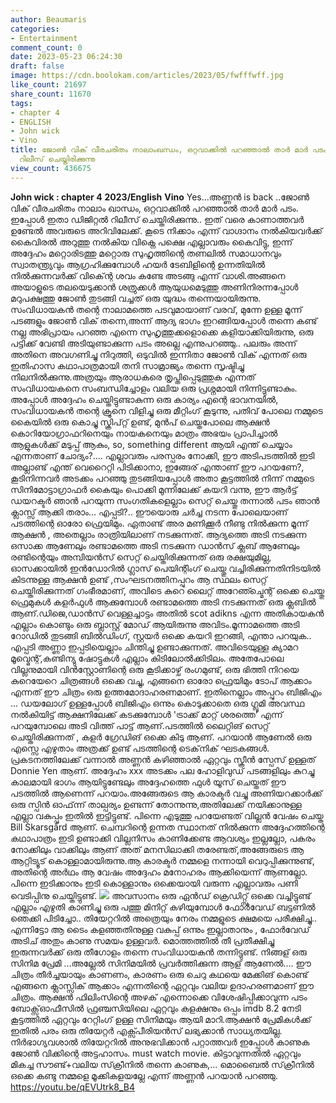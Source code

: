 ```yaml
---
author: Beaumaris
categories:
- Entertainment
comment_count: 0
date: 2023-05-23 06:24:30
draft: false
image: https://cdn.boolokam.com/articles/2023/05/fwfffwff.jpg
like_count: 21697
share_count: 11670
tags:
- chapter 4
- ENGLISH
- John wick
- Vino
title: ജോൺ വിക് വീരചരിതം നാലാംഖന്ധം, ഒറ്റവാക്കിൽ പറഞ്ഞാൽ താർ മാർ പടം, ഇപ്പോൾ ഇതാ ഡിജിറ്റൽ
  റിലീസ് ചെയ്തിരിക്കുന്നു
view_count: 436675
---
```


**John wick : chapter 4** **2023/English** **Vino** Yes...അണ്ണൻ is back ..ജോൺ വിക് വീരചരിതം നാലാം ഖാന്ധം, ഒറ്റവാക്കിൽ പറഞ്ഞാൽ താർ മാർ പടം. ഇപ്പോൾ ഇതാ ഡിജിറ്റൽ റിലീസ് ചെയ്തിരിക്കുന്നു.. ഇത് വരെ കാണാത്തവർ ഉണ്ടേൽ അവരുടെ അറിവിലേക്ക്. കൂടെ നിക്കാം എന്ന് വാഗ്ദാനം നൽകിയവർക്ക് കൈവിരൽ അറുത്തു നൽകിയ വിക്നെ പക്ഷെ എല്ലാവരും കൈവിട്ടു, ഇന്ന് അദ്ദേഹം മറ്റൊരിടത്തു മറ്റൊരു സുഹൃത്തിന്റെ തണലിൽ സമാധാനവും സ്വാതന്ത്ര്യവും ആഗ്രഹിക്കുമ്പോൾ ഹയർ ടേബിളിന്റെ ഉന്നതിയിൽ നിൽക്കുന്നവർക്ക് വിക്ന്റെ ശവം കണ്ടേ അടങ്ങു എന്ന് വാശി.അങ്ങനെ അയാളുടെ തലയെടുക്കാൻ ശത്രുക്കൾ ആയുധമെടുത്തു അണിനിരന്നപ്പോൾ മറുപക്ഷത്തു ജോൺ തുടങ്ങി വച്ചത് ഒരു യുദ്ധം തന്നെയായിരുന്നു. സംവിധായകൻ തന്റെ നാലാമത്തെ പടവുമായാണ് വരവ്, മുന്നേ ഉള്ള മൂന്ന് പടങ്ങളും ജോൺ വിക് തന്നെ,അന്ന് ആദ്യ ഭാഗം ഇറങ്ങിയപ്പോൾ തന്നെ കണ്ട് നല്ല അഭിപ്രായം പറഞ്ഞ എന്നെ സുഹൃത്തുക്കളൊക്കെ കളിയാക്കിയിരുന്നു, ഒരു പട്ടിക്ക് വേണ്ടി അടിയുണ്ടാക്കുന്ന പടം അല്ലെ എന്നുപറഞ്ഞു.. പലരും അന്ന് അതിനെ അവഗണിച്ചു നിറുത്തി, ഒടുവിൽ ഇന്നിതാ ജോൺ വിക് എന്നത് ഒരു ഇതിഹാസ കഥാപാത്രമായി തനി സാമ്രാജ്യം തന്നെ സൃഷ്ടിച്ചു നിലനിൽക്കുന്നു.അത്രയും ആരാധകരെ തൃപ്തിപ്പെടുത്തുക എന്നത് സംവിധായകനെ സംബന്ധിച്ചോളം വലിയ ഒരു പ്രശ്നമായി നിന്നിട്ടുണ്ടാകും. അപ്പോൾ അദ്ദേഹം ചെയ്തിട്ടുണ്ടാകുന്ന ഒരു കാര്യം എന്റെ ഭാവനയിൽ, സംവിധായകൻ തന്റെ ക്രൂനെ വിളിച്ചു ഒരു മീറ്റിംഗ് കൂടുന്നു, പതിവ് പോലെ നമ്മുടെ കൈയിൽ ഒരു കൊച്ചു സ്ക്രിപ്റ്റ് ഉണ്ട്, മുൻപ് ചെയ്തപോലെ ആക്ഷൻ കൊറിയോഗ്രാഫറിനെയും നായകനെയും മാത്രം അഭയം പ്രാപിച്ചാൽ ആളുകൾക്ക് മടുപ്പ് ആകും, so, something different ആയി എന്ത് ചെയ്യാം എന്നതാണ് ചോദ്യം?.... എല്ലാവരും പരസ്പരം നോക്കി, ഈ അടിപടത്തിൽ ഇടി അല്ലാണ്ട് എന്ത് വെറൈറ്റി പിടിക്കാനാ, ഇങ്ങേര് എന്താണ് ഈ പറയണേ?, കൂടിനിന്നവർ അടക്കം പറഞ്ഞു തുടങ്ങിയപ്പോൾ അതാ കൂട്ടത്തിൽ നിന്ന് നമ്മുടെ സിനിമോട്ടാഗ്രാഫർ കൈയും പൊക്കി മുന്നിലേക്ക് കയറി വന്നു, ഈ ആർട്ട്‌ ഡയറക്ടർ ഞാൻ പറയുന്ന സംഗതികളെല്ലാം സെറ്റ് ചെയ്തു തന്നാൽ പടം ഞാൻ ക്ലാസ്സ്‌ ആക്കി തരാം... എപ്പടി?.. ഈയൊരു ചർച്ച നടന്ന പോലെയാണ് പടത്തിന്റെ ഓരോ ഫ്രെയിമും. [](https://cdn.boolokam.com/articles/2023/05/fwwf.webp)ഏതാണ്ട് അര മണിക്കൂർ നീണ്ടു നിൽക്കുന്ന മൂന്ന് ആക്ഷൻ , അതെല്ലാം രാത്രിയിലാണ് നടക്കുന്നത്. ആദ്യത്തെ അടി നടക്കുന്ന ഒസാക്ക ആണേലും രണ്ടാമത്തെ അടി നടക്കുന്ന ഡാൻസ് ക്ലബ്‌ ആണേലും രണ്ടിന്റെയും അമ്പിയൻസ് സെറ്റ് ചെയ്തിരിക്കുന്നത് ഒരു രക്ഷയുമില്ല, ഓസക്കായിൽ ഇൻഡോറിൽ ഗ്ലാസ്‌ പെയിന്റിംഗ് ചെയ്തു വച്ചിരിക്കുന്നതിനിടയിൽ കിടന്നുള്ള ആക്ഷൻ ഉണ്ട് ,സംഘടനത്തിനപ്പുറം ആ സ്ഥലം സെറ്റ് ചെയ്തിരിക്കുന്നത് ഗംഭീരമാണ്, അവിടെ കുറെ ലൈറ്റ് അറേഞ്ച്മെന്റ് ഒക്കെ ചെയ്തു ഫ്രെമുകൾ കളർഫുൾ ആക്കുമ്പോൾ രണ്ടാമത്തെ അടി നടക്കുന്നത് ഒരു ക്ലബിൽ ആണ്.ഡിജെ,ഡാൻസ് വെള്ളച്ചാട്ടം അതിൽ scot adikns എന്ന അതികായകൻ എല്ലാം കൊണ്ടും ഒരു ബ്ലാസ്റ്റ് മോഡ് ആയിരുന്നു അവിടം.മൂന്നാമത്തെ അടി റോഡിൽ തുടങ്ങി ബിൽഡിംഗ്‌, സ്റ്റയർ ഒക്കെ കയറി ഇറങ്ങി, എന്താ പറയുക.. എപ്പടി അണ്ണാ ഇപ്പടിയെല്ലാം ചിന്തിച്ചു ഉണ്ടാക്കുന്നത്. അവിടെയുള്ള ക്യാമറ മൂവ്മെന്റ്,കണ്ടിന്യു ഷോട്ടുകൾ എല്ലാം കിടിലോൽക്കിടിലം. അതേപോലെ വില്ലനുമായി വിൻസ്റ്റോണിന്റെ ഒരു കൂടിക്കാഴ്ച് രംഗമുണ്ട്, ഒരു ഭിത്തി നിറയെ കുറെയേറെ ചിത്രങ്ങൾ ഒക്കെ വച്ചു, എങ്ങനെ ഓരോ ഫ്രെയിമും ടോപ് ആക്കാം എന്നത് ഈ ചിത്രം ഒരു ഉത്തമോദാഹരണമാണ്. ഇതിനെല്ലാം അപ്പുറം ബിജിഎം ... ഡയലോഗ് ഉള്ളപ്പോൾ ബിജിഎം ഒന്നും കൊടുക്കാതെ ഒരു ഗ്ലൂമി അവസ്ഥ നൽകിയിട്ട് ആക്ഷനിലേക്ക് കടക്കുമ്പോൾ 'ട്രാക്ക് മാറ്റ് ശരത്തെ' എന്ന് പറയുമ്പോലെ അടി വിത്ത്‌ പാട്ട് ആണ്.പടത്തിൽ ലൈറ്റിങ് സെറ്റ് ചെയ്തിരിക്കുന്നത് , കളർ ഗ്രേഡിങ് ഒക്കെ കിടു ആണ്. പറയാൻ ആണേൽ ഒരു എസ്സെ എഴുതാം അത്രക്ക് ഉണ്ട് പടത്തിന്റെ ടെക്‌നിക് ഘടകങ്ങൾ. പ്രകടനത്തിലേക്ക് വന്നാൽ അണ്ണൻ കഴിഞ്ഞാൽ ഏറ്റവും സ്ക്രീൻ സ്പേസ് ഉള്ളത് Donnie Yen ആണ്. അദ്ദേഹം xxx അടക്കം പല ഹോളിവുഡ് പടങ്ങളിലും കുറച്ചു കാലമായി ഭാഗം ആയിട്ടുണ്ടേലും അദ്ദേഹത്തെ ഫുൾ യൂസ് ചെയ്തത് ഈ പടത്തിൽ ആണെന്ന് പറയാം.അങ്ങേരുടെ ആ കാരക്ടർ വച്ചു അണിയറക്കാർക്ക് ഒരു സ്പിൻ ഓഫ്‌ന്ന് താല്പര്യം ഉണ്ടന്ന് തോന്നുന്നു,അതിലേക്ക് നയിക്കാനുള്ള എല്ലാ വകുപ്പും ഇതിൽ ഇട്ടിട്ടുണ്ട്. പിന്നെ എടുത്തു പറയേണ്ടത് വില്ലൻ വേഷം ചെയ്ത Bill Skarsgård ആണ്. ചെമ്പറിന്റെ ഉന്നത സ്ഥാനത് നിൽക്കുന്ന അദ്ദേഹത്തിന്റെ കഥാപാത്രം ഇടി ഉണ്ടാക്കി വില്ലനിസം കാണിക്കേണ്ട ആവശ്യം ഇല്ലല്ലോ, പകരം നോക്കിലും വാക്കിലും ആണ് അത് മനസിലാക്കി തരേണ്ടത്,അങ്ങേരുടെ ആ ആറ്റിട്യൂട് കൊള്ളാമായിരുന്നു.ആ കാരക്ടർ നമ്മളെ നന്നായി വെറുപ്പിക്കുന്നുണ്ട്, അതിന്റെ അർഥം ആ വേഷം അദ്ദേഹം മനോഹരം ആക്കിയെന്ന് ആണല്ലോ. പിന്നെ ഇടിക്കാനും ഇടി കൊള്ളാനും ഒക്കെയായി വരുന്ന എല്ലാവരും പണി വെടിപ്പിനു ചെയ്തിട്ടുണ്ട്. [![](https://cdn.boolokam.com/articles/2023/05/fwfffwff.jpg)](https://cdn.boolokam.com/articles/2023/05/fwfffwff.jpg) അവസാനം ഒരു ഏൻഡ് ക്രെഡിറ്റ്സ് ഒക്കെ വച്ചിട്ടുണ്ട് എല്ലാം എഴുതി കാണിച്ചു ഒരു പത്തു മിനിറ്റ് കഴിയുമ്പോൾ ഫോർവേഡ് ബട്ടണിൽ ഞെക്കി പിടിച്ചോ.. തിയേറ്ററിൽ അത്രെയും നേരം നമ്മളുടെ ക്ഷമയെ പരീക്ഷിച്ചു.. എന്നിട്ടോ ആ ടൈം കളഞ്ഞതിനുള്ള വകുപ്പ് ഒന്നും ഇല്ലാതാനും , ഫോർവേഡ് അടിച് അതും കാണു സമയം ഉള്ളവർ. മൊത്തത്തിൽ തീ പ്രതീക്ഷിച്ചു ഇരുന്നവർക്ക് ഒരു തീഗോളം തന്നെ സംവിധായകൻ തന്നിട്ടുണ്ട്. നിങ്ങള് ഒരു സിനിമ പ്രേമി ...അല്ലേൽ സിനിമയിൽ പ്രവർത്തിക്കുന്ന ആള് ആണേൽ.... ഈ ചിത്രം തീർച്ചയായും കാണണം, കാരണം ഒരു ചെറു കഥയെ മേക്കിങ് കൊണ്ട് എങ്ങനെ ക്ലാസ്സിക്‌ ആക്കാം എന്നതിന്റെ ഏറ്റവും വലിയ ഉദാഹരണമാണ് ഈ ചിത്രം. ആക്ഷൻ ഫിലിംസിന്റെ അഴക് എന്നൊക്കെ വിശേഷിപ്പിക്കാവുന്ന പടം ബോക്സ്ഓഫീസിൽ ഫ്രഞ്ചസിയിലെ ഏറ്റവും കളക്ഷനും ഒപ്പം imdb 8.2 നേടി കൂട്ടത്തിൽ ഏറ്റവും റേറ്റിംഗ് ഉള്ള സിനിമയും ആയി മാറി.ആക്ഷൻ പ്രേമികൾക്ക് ഇതിൽ പരം ഒരു തിയേറ്റർ എക്സ്പീരിയൻസ് ലഭ്യക്കാൻ സാധ്യതയില്ല. നിർഭാഗ്യവശാൽ തിയേറ്ററിൽ അനുഭവിക്കാൻ പറ്റാത്തവർ ഇപ്പോൾ കാണുക ജോൺ വിക്കിന്റെ അട്ടഹാസം. must watch movie. കിട്ടാവുന്നതിൽ ഏറ്റവും മികച്ച സൗണ്ട്+വലിയ സ്‌ക്രീനിൽ തന്നെ കാണുക,... മൊബൈൽ സ്‌ക്രീനിൽ ഒക്കെ കണ്ടു നമ്മളെ മൂക്കികളയല്ലേ എന്ന് അണ്ണൻ പറയാൻ പറഞ്ഞു. https://youtu.be/qEVUtrk8_B4